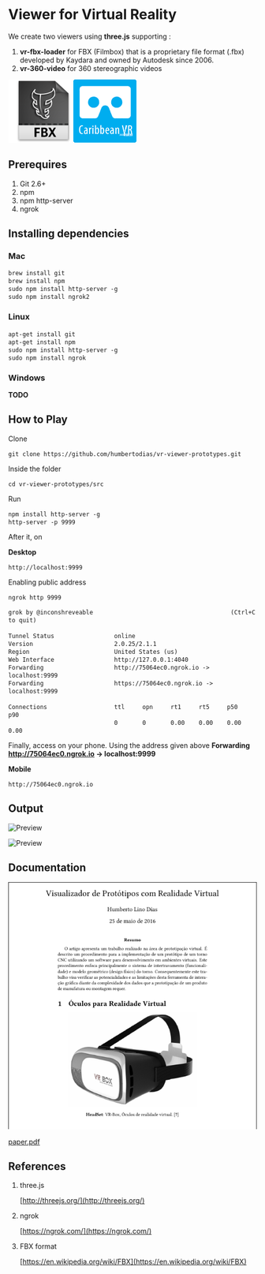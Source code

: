 # Viewer for Virtual Reality


We create two viewers using **three.js** supporting :

1. **vr-fbx-loader** for FBX (Filmbox) that is a proprietary file format (.fbx) developed by Kaydara and owned by Autodesk since 2006.
2. **vr-360-video** for 360 stereographic videos

![Preview](doc/fbx-icon.png)
![Preview](doc/card-board-vr-icon.png)

## Prerequires

1. Git 2.6+
2. npm
3. npm http-server
3. ngrok

## Installing dependencies

### Mac
```
brew install git
brew install npm
sudo npm install http-server -g
sudo npm install ngrok2
```
### Linux
```
apt-get install git
apt-get install npm
sudo npm install http-server -g
sudo npm install ngrok
```

### Windows

**TODO**


## How to Play

Clone

```
git clone https://github.com/humbertodias/vr-viewer-prototypes.git
```

Inside the folder

```
cd vr-viewer-prototypes/src
```

Run

```
npm install http-server -g
http-server -p 9999
```

After it, on 

**Desktop** 

```
http://localhost:9999
```

Enabling public address

```
ngrok http 9999
```

```
grok by @inconshreveable                                       (Ctrl+C to quit)
                                                                                
Tunnel Status                 online                                            
Version                       2.0.25/2.1.1                                      
Region                        United States (us)                                
Web Interface                 http://127.0.0.1:4040                             
Forwarding                    http://75064ec0.ngrok.io -> localhost:9999        
Forwarding                    https://75064ec0.ngrok.io -> localhost:9999       
                                                                                
Connections                   ttl     opn     rt1     rt5     p50     p90       
                              0       0       0.00    0.00    0.00    0.00
```

Finally, access on your phone.
Using the address given above 
**Forwarding http://75064ec0.ngrok.io -> localhost:9999**

**Mobile**

```
http://75064ec0.ngrok.io
```


## Output

![Preview](doc/threejs-viewer-fbx.gif)

![Preview](doc/threejs-viewer-360.gif)

## Documentation

![Preview](doc/article/output.png)

[paper.pdf](doc/article/output.png)


## References

1. three.js
	
	[http://threejs.org/](http://threejs.org/)

2. ngrok

	[https://ngrok.com/](https://ngrok.com/)

3. FBX format

	[https://en.wikipedia.org/wiki/FBX](https://en.wikipedia.org/wiki/FBX)